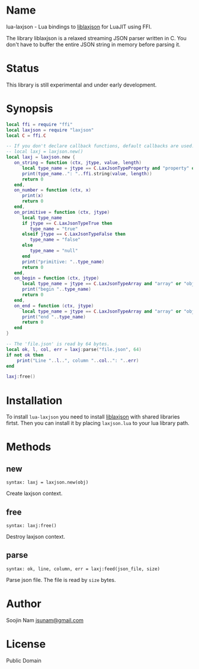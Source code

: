 Name
====
lua-laxjson - Lua bindings to [liblaxjson](https://github.com/andrewrk/liblaxjson)
for LuaJIT using FFI.

The library liblaxjson is a relaxed streaming JSON parser written in C.
You don't have to buffer the entire JSON string in memory before parsing it.

Status
======
This library is still experimental and under early development.

Synopsis
========
````lua
local ffi = require "ffi"
local laxjson = require "laxjson"
local C = ffi.C

-- If you don't declare callback functions, default callbacks are used.
-- local laxj = laxjson.new()
local laxj = laxjson.new {
   on_string = function (ctx, jtype, value, length)
      local type_name = jtype == C.LaxJsonTypeProperty and "property" or "string"
      print(type_name..": "..ffi.string(value, length))
      return 0
   end,
   on_number = function (ctx, x)
      print(x)
      return 0
   end,
   on_primitive = function (ctx, jtype)
      local type_name
      if jtype == C.LaxJsonTypeTrue then
         type_name = "true"
      elseif jtype == C.LaxJsonTypeFalse then
         type_name = "false"
      else
         type_name = "null"
      end
      print("primitive: "..type_name)
      return 0
   end,
   on_begin = function (ctx, jtype)
      local type_name = jtype == C.LaxJsonTypeArray and "array" or "object"
      print("begin "..type_name)
      return 0
   end,
   on_end = function (ctx, jtype)
      local type_name = jtype == C.LaxJsonTypeArray and "array" or "object"
      print("end "..type_name)
      return 0
   end
}

-- The 'file.json' is read by 64 bytes.
local ok, l, col, err = laxj:parse("file.json", 64)
if not ok then
    print("Line "..l..", column "..col..": "..err)
end

laxj:free()
````

Installation
============
To install `lua-laxjson` you need to install
[liblaxjson](https://github.com/andrewrk/liblaxjson#installation)
with shared libraries firtst.
Then you can install it by placing `laxjson.lua` to your lua library path.

Methods
=======

new
---
`syntax: laxj = laxjson.new(obj)`

Create laxjson context.

free
----
`syntax: laxj:free()`

Destroy laxjson context.

parse
-----
`syntax: ok, line, column, err = laxj:feed(json_file, size)`

Parse json file. The file is read by `size` bytes.

Author
======
Soojin Nam jsunam@gmail.com

License
=======
Public Domain

